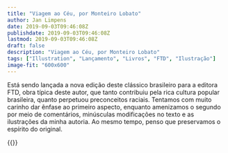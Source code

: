 ```yaml
---
title: "Viagem ao Céu, por Monteiro Lobato"
author: Jan Limpens
date: 2019-09-03T09:46:08Z
publishdate: 2019-09-03T09:46:08Z
lastmod: 2019-09-03T09:46:08Z
draft: false
description: "Viagem ao Céu, por Monteiro Lobato"
tags: ["Illustration", "Lançamento", "Livros", "FTD", "Ilustração"]
image-fit: "600x600"
---
```


<!-- wp:paragraph -->

Está sendo lançada a nova edição deste clássico brasileiro para a editora FTD, obra típica deste autor, que tanto contribuiu pela rica cultura popular brasileira, quanto perpetuou preconceitos raciais. Tentamos com muito carinho dar ênfase ao primeiro aspecto, enquanto amenizamos o segundo por meio de comentários, minúsculas modificações no texto e as ilustrações da minha autoria. Ao mesmo tempo, penso que preservamos o espírito do original.

{{<gallery>}}
